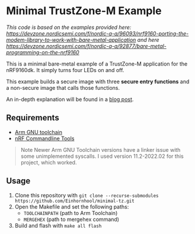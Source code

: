 # Minimal TrustZone-M Example
*This code is based on the examples provided here: https://devzone.nordicsemi.com/f/nordic-q-a/96093/nrf9160-porting-the-modem-library-to-work-with-bare-metal-application*
*and here https://devzone.nordicsemi.com/f/nordic-q-a/92877/bare-metal-programming-on-the-nrf9160*

This is a minimal bare-metal example of a TrustZone-M application for the nRF9160dk.
It simply turns four LEDs on and off.

This example builds a secure image with three **secure entry functions** and a non-secure image that calls those functions.

An in-depth explanation will be found in a [blog post](https://lenas-fieldnotes.de/minimal-tz/).

## Requirements
- [Arm GNU toolchain](https://developer.arm.com/Tools%20and%20Software/GNU%20Toolchain)
- [nRF Commandline Tools](https://www.nordicsemi.com/Products/Development-tools/nRF-Command-Line-Tools)

> Note
> Newer Arm GNU Toolchain versions have a linker issue with some unimplemented syscalls.
> I used version 11.2-2022.02 for this project, which worked.

## Usage
1. Clone this repository with `git clone --recurse-submodules https://github.com/Einhornhool/minimal-tz.git`
2. Open the Makefile and set the following paths:
    - `TOOLCHAINPATH` (path to Arm Toolchain)
    - `MERGEHEX` (path to mergehex command)
3. Build and flash with `make all flash`
